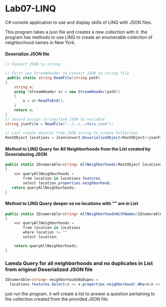 # Lab07-LINQ
C# console application to use and display skills of LINQ with JSON files.

This program takes a json file and creates a new collection with it. the program has methods to use LINQ to create an enumerable collection of neighborhood names in New York.

#### Deserialize JSON file
```c#
// Convert JSON to string

// First use StreamReader to Convert JSON to string file
 public static string ReadFile(string path)
{
    string x;
    using (StreamReader sr = new StreamReader(path))
    {
        x = sr.ReadToEnd();
    }
    return x;
}
// Second assign stringified JSON to variable
string jsonFile = ReadFile("../../../data.json");
  
// Last create objects from JSON string to create Collection
RootObject locations = JsonConvert.DeserializeObject<RootObject>(jsonFile);

```
#### Method to LINQ Query for All Neighborhoods from the List created by Deserialazing JSON
```c#
public static IEnumerable<string> AllNeighborhoods(RootObject locations)
{
    var queryAllNeighborhoods =
        from location in locations.features
        select location.properties.neighborhood;
   return queryAllNeighborhoods;
}
```
#### Method to LINQ Query deeper so no locations with "" are in List
```c#
public static IEnumerable<string> AllNeighborhoodsWithNames(IEnumerable<string> locations)
{
    var queryAllNeighborhoods =
        from location in locations
        where location != ""
        select location;

    return queryAllNeighborhoods;
}
```
### Lamda Query for all neighborhoods and no duplicates in List from original Deserialized JSON file
```c#
IEnumerable<string> neighborhoodsNoDupes = 
  locations.features.Select(x => x.properties.neighborhood).Where(n => n != "").Distinct();
```


just run the program. it will create a list to answer a question pertaining to the collection created from the provided JSON file.
